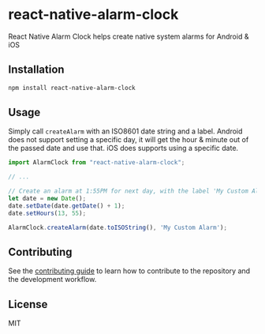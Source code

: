 # react-native-alarm-clock

React Native Alarm Clock helps create native system alarms for Android & iOS

## Installation

```sh
npm install react-native-alarm-clock
```

## Usage

Simply call `createAlarm` with an ISO8601 date string and a label.
Android does not support setting a specific day, it will get the hour & minute out of the passed date and use that.
iOS does supports using a specific date.

```js
import AlarmClock from "react-native-alarm-clock";

// ...

// Create an alarm at 1:55PM for next day, with the label 'My Custom Alarm'
let date = new Date();
date.setDate(date.getDate() + 1);
date.setHours(13, 55);

AlarmClock.createAlarm(date.toISOString(), 'My Custom Alarm');
```

## Contributing

See the [contributing guide](CONTRIBUTING.md) to learn how to contribute to the repository and the development workflow.

## License

MIT

